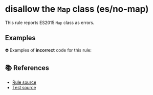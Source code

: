 # disallow the `Map` class (es/no-map)

This rule reports ES2015 `Map` class as errors.

## Examples

⛔ Examples of **incorrect** code for this rule:

<eslint-playground type="bad" code="/*eslint es/no-map: error */
let map = new Map()
" />

## 📚 References

- [Rule source](https://github.com/mysticatea/eslint-plugin-es/blob/v2.0.0/lib/rules/no-map.js)
- [Test source](https://github.com/mysticatea/eslint-plugin-es/blob/v2.0.0/tests/lib/rules/no-map.js)
